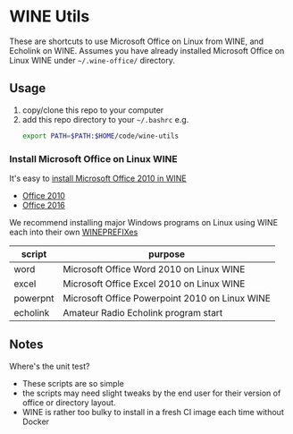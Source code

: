 # WINE Utils

These are shortcuts to use Microsoft Office on Linux from WINE, and Echolink on WINE.
Assumes you have already installed Microsoft Office on Linux WINE under `~/.wine-office/` directory.

## Usage

1. copy/clone this repo to your computer
2. add this repo directory to your `~/.bashrc` e.g.
   ```sh
   export PATH=$PATH:$HOME/code/wine-utils
   ```

### Install Microsoft Office on Linux WINE

It's easy to 
[install Microsoft Office 2010 in WINE](https://www.scivision.dev/install-microsoft-office-linux-wine/)

-   [Office 2010](https://appdb.winehq.org/objectManager.php?sClass=version&iId=17336)
-   [Office 2016](https://appdb.winehq.org/objectManager.php?sClass=version&iId=34941)

We recommend installing major Windows programs on Linux using WINE each into their own
[WINEPREFIXes](https://www.scivision.dev/making-wineprefix/)

 script   | purpose
----------|------------
 word     | Microsoft Office Word 2010 on Linux WINE
 excel    | Microsoft Office Excel 2010 on Linux WINE
 powerpnt | Microsoft Office Powerpoint 2010 on Linux WINE
 echolink | Amateur Radio Echolink program start


## Notes

Where's the unit test? 

* These scripts are so simple
* the scripts may need slight tweaks by the end user for their version of office or directory layout.
* WINE is rather too bulky to install in a fresh CI image each time without Docker
